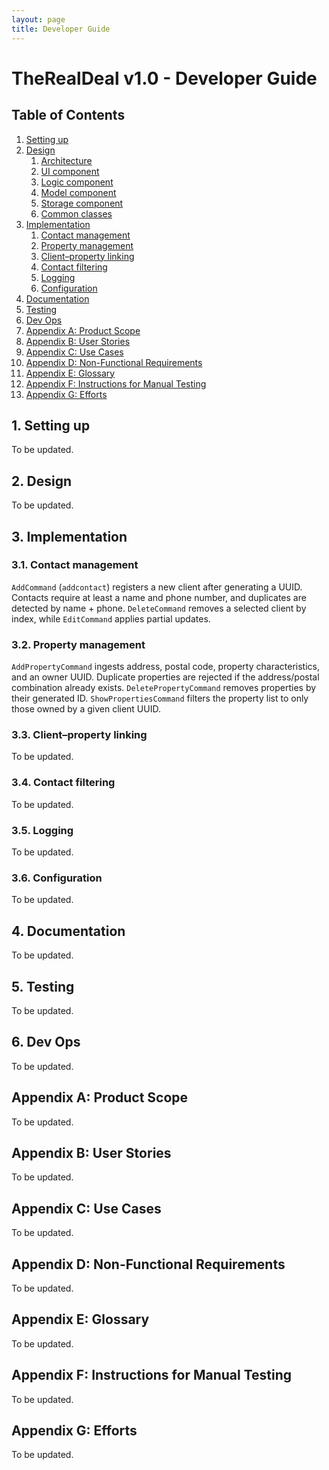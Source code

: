 ```yaml
---
layout: page
title: Developer Guide
---
```


# TheRealDeal v1.0 - Developer Guide

## Table of Contents

1. [Setting up](#1-setting-up)
2. [Design](#2-design)
   1. [Architecture](#21-architecture)
   2. [UI component](#22-ui-component)
   3. [Logic component](#23-logic-component)
   4. [Model component](#24-model-component)
   5. [Storage component](#25-storage-component)
   6. [Common classes](#26-common-classes)
3. [Implementation](#3-implementation)
   1. [Contact management](#31-contact-management)
   2. [Property management](#32-property-management)
   3. [Client–property linking](#33-clientproperty-linking)
   4. [Contact filtering](#34-contact-filtering)
   5. [Logging](#35-logging)
   6. [Configuration](#36-configuration)
4. [Documentation](#4-documentation)
5. [Testing](#5-testing)
6. [Dev Ops](#6-dev-ops)
7. [Appendix A: Product Scope](#appendix-a-product-scope)
8. [Appendix B: User Stories](#appendix-b-user-stories)
9. [Appendix C: Use Cases](#appendix-c-use-cases)
10. [Appendix D: Non-Functional Requirements](#appendix-d-non-functional-requirements)
11. [Appendix E: Glossary](#appendix-e-glossary)
12. [Appendix F: Instructions for Manual Testing](#appendix-f-instructions-for-manual-testing)
13. [Appendix G: Efforts](#appendix-g-efforts)

## 1. Setting up
To be updated.


## 2. Design
To be updated.


## 3. Implementation

### 3.1. Contact management

`AddCommand` (`addcontact`) registers a new client after generating a UUID. Contacts require at least a name and phone
number, and duplicates are detected by name + phone. `DeleteCommand` removes a selected client by index, while
`EditCommand` applies partial updates.

### 3.2. Property management

`AddPropertyCommand` ingests address, postal code, property characteristics, and an owner UUID. Duplicate properties are
rejected if the address/postal combination already exists. `DeletePropertyCommand` removes properties by their generated
ID. `ShowPropertiesCommand` filters the property list to only those owned by a given client UUID.

### 3.3. Client–property linking
To be updated.

### 3.4. Contact filtering
To be updated.

### 3.5. Logging
To be updated.

### 3.6. Configuration
To be updated.


## 4. Documentation
To be updated.


## 5. Testing
To be updated.


## 6. Dev Ops
To be updated.


## Appendix A: Product Scope
To be updated.


## Appendix B: User Stories
To be updated.


## Appendix C: Use Cases
To be updated.


## Appendix D: Non-Functional Requirements
To be updated.


## Appendix E: Glossary
To be updated.


## Appendix F: Instructions for Manual Testing
To be updated.

## Appendix G: Efforts
To be updated.

